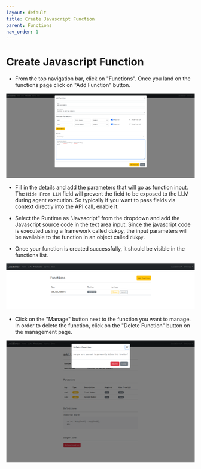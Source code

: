 ```yaml
---
layout: default
title: Create Javascript Function
parent: Functions
nav_order: 1
---
```


# Create Javascript Function

- From the top navigation bar, click on "Functions". Once you land on the functions page click on "Add Function" button.

![Create javascript function](/assets/images/create-javascript-function.png)

- Fill in the details and add the parameters that will go as function input. The `Hide From LLM` field will prevent the field to be exposed to the LLM during agent execution. So typically if you want to pass fields via context directly into the API call, enable it. 

- Select the Runtime as "Javascript" from the dropdown and add the Javascript source code in the text area input. Since the javascript code is executed using a framework called dukpy, the input parameters will be available to the function in an object called `dukpy`.

- Once your function is created successfully, it should be visible in the functions list.

![List Functions](/assets/images/list-functions.png)

- Click on the "Manage" button next to the function you want to manage. In order to delete the function, click on the "Delete Function" button on the management page.

![Delete Function](/assets/images/delete-function.png)
